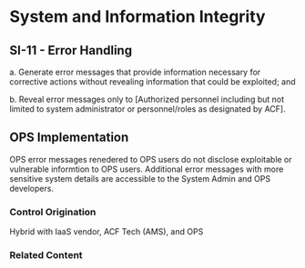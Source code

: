 # System and Information Integrity
## SI-11 - Error Handling

a. Generate error messages that provide information necessary for corrective actions without revealing information that could be exploited; and

b. Reveal error messages only to [Authorized personnel including but not limited to system administrator or personnel/roles as designated by ACF].

## OPS Implementation

OPS error messages renedered to OPS users do not disclose exploitable or vulnerable informtion to OPS users. Additional error messages with more sensitive system details are accessible to the System Admin and OPS developers.


### Control Origination

Hybrid with IaaS vendor, ACF Tech (AMS), and OPS

### Related Content
